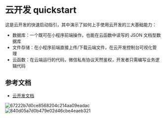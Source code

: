 # 云开发 quickstart

这是云开发的快速启动指引，其中演示了如何上手使用云开发的三大基础能力：

- 数据库：一个既可在小程序前端操作，也能在云函数中读写的 JSON 文档型数据库
- 文件存储：在小程序前端直接上传/下载云端文件，在云开发控制台可视化管理
- 云函数：在云端运行的代码，微信私有协议天然鉴权，开发者只需编写业务逻辑代码

## 参考文档

- [云开发文档](https://developers.weixin.qq.com/miniprogram/dev/wxcloud/basis/getting-started.html)


![67222b7d0ce8568204c214aa09eadac](https://user-images.githubusercontent.com/59756027/142744536-4db2a3cc-4f30-4f3b-90ee-24822c0b9bea.png)
![840d05a7d0b479e02d46cbe4eaeb321](https://user-images.githubusercontent.com/59756027/142744537-3991f914-48d8-4f93-84af-ee4461172c5c.png)
